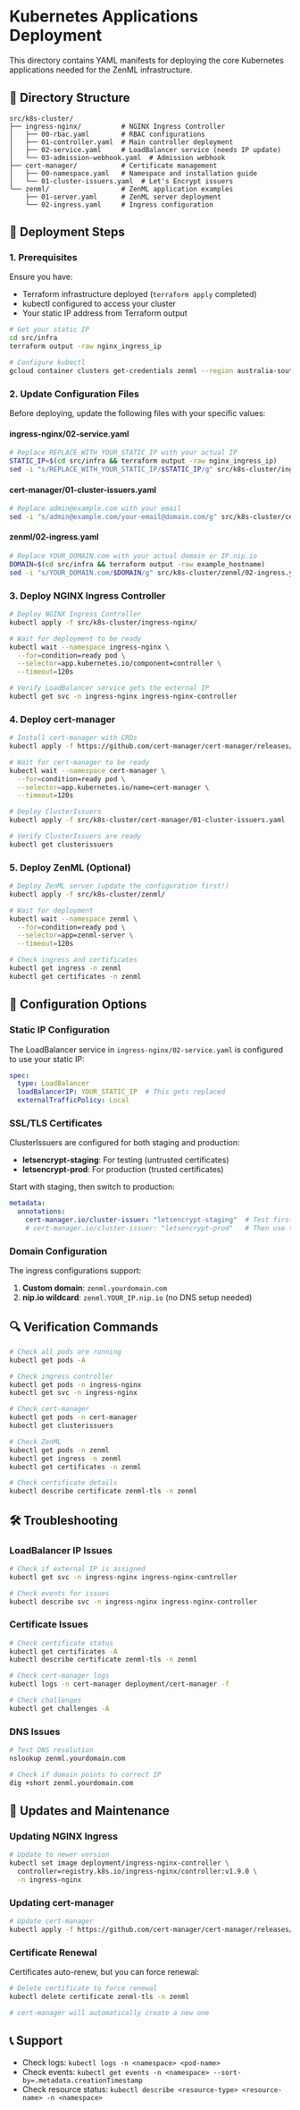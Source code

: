 # Kubernetes Applications Deployment

This directory contains YAML manifests for deploying the core Kubernetes applications needed for the ZenML infrastructure.

## 📁 Directory Structure

```
src/k8s-cluster/
├── ingress-nginx/          # NGINX Ingress Controller
│   ├── 00-rbac.yaml        # RBAC configurations
│   ├── 01-controller.yaml  # Main controller deployment
│   ├── 02-service.yaml     # LoadBalancer service (needs IP update)
│   └── 03-admission-webhook.yaml  # Admission webhook
├── cert-manager/           # Certificate management
│   ├── 00-namespace.yaml   # Namespace and installation guide
│   └── 01-cluster-issuers.yaml  # Let's Encrypt issuers
└── zenml/                  # ZenML application examples
    ├── 01-server.yaml      # ZenML server deployment
    └── 02-ingress.yaml     # Ingress configuration
```

## 🚀 Deployment Steps

### 1. Prerequisites

Ensure you have:
- Terraform infrastructure deployed (`terraform apply` completed)
- kubectl configured to access your cluster
- Your static IP address from Terraform output

```bash
# Get your static IP
cd src/infra
terraform output -raw nginx_ingress_ip

# Configure kubectl
gcloud container clusters get-credentials zenml --region australia-southeast1 --project zenml-470505
```

### 2. Update Configuration Files

Before deploying, update the following files with your specific values:

#### **ingress-nginx/02-service.yaml**
```bash
# Replace REPLACE_WITH_YOUR_STATIC_IP with your actual IP
STATIC_IP=$(cd src/infra && terraform output -raw nginx_ingress_ip)
sed -i "s/REPLACE_WITH_YOUR_STATIC_IP/$STATIC_IP/g" src/k8s-cluster/ingress-nginx/02-service.yaml
```

#### **cert-manager/01-cluster-issuers.yaml**
```bash
# Replace admin@example.com with your email
sed -i "s/admin@example.com/your-email@domain.com/g" src/k8s-cluster/cert-manager/01-cluster-issuers.yaml
```

#### **zenml/02-ingress.yaml**
```bash
# Replace YOUR_DOMAIN.com with your actual domain or IP.nip.io
DOMAIN=$(cd src/infra && terraform output -raw example_hostname)
sed -i "s/YOUR_DOMAIN.com/$DOMAIN/g" src/k8s-cluster/zenml/02-ingress.yaml
```

### 3. Deploy NGINX Ingress Controller

```bash
# Deploy NGINX Ingress Controller
kubectl apply -f src/k8s-cluster/ingress-nginx/

# Wait for deployment to be ready
kubectl wait --namespace ingress-nginx \
  --for=condition=ready pod \
  --selector=app.kubernetes.io/component=controller \
  --timeout=120s

# Verify LoadBalancer service gets the external IP
kubectl get svc -n ingress-nginx ingress-nginx-controller
```

### 4. Deploy cert-manager

```bash
# Install cert-manager with CRDs
kubectl apply -f https://github.com/cert-manager/cert-manager/releases/download/v1.13.3/cert-manager.yaml

# Wait for cert-manager to be ready
kubectl wait --namespace cert-manager \
  --for=condition=ready pod \
  --selector=app.kubernetes.io/name=cert-manager \
  --timeout=120s

# Deploy ClusterIssuers
kubectl apply -f src/k8s-cluster/cert-manager/01-cluster-issuers.yaml

# Verify ClusterIssuers are ready
kubectl get clusterissuers
```

### 5. Deploy ZenML (Optional)

```bash
# Deploy ZenML server (update the configuration first!)
kubectl apply -f src/k8s-cluster/zenml/

# Wait for deployment
kubectl wait --namespace zenml \
  --for=condition=ready pod \
  --selector=app=zenml-server \
  --timeout=120s

# Check ingress and certificates
kubectl get ingress -n zenml
kubectl get certificates -n zenml
```

## 🔧 Configuration Options

### Static IP Configuration

The LoadBalancer service in `ingress-nginx/02-service.yaml` is configured to use your static IP:

```yaml
spec:
  type: LoadBalancer
  loadBalancerIP: YOUR_STATIC_IP  # This gets replaced
  externalTrafficPolicy: Local
```

### SSL/TLS Certificates

ClusterIssuers are configured for both staging and production:

- **letsencrypt-staging**: For testing (untrusted certificates)
- **letsencrypt-prod**: For production (trusted certificates)

Start with staging, then switch to production:

```yaml
metadata:
  annotations:
    cert-manager.io/cluster-issuer: "letsencrypt-staging"  # Test first
    # cert-manager.io/cluster-issuer: "letsencrypt-prod"   # Then use this
```

### Domain Configuration

The ingress configurations support:

1. **Custom domain**: `zenml.yourdomain.com`
2. **nip.io wildcard**: `zenml.YOUR_IP.nip.io` (no DNS setup needed)

## 🔍 Verification Commands

```bash
# Check all pods are running
kubectl get pods -A

# Check ingress controller
kubectl get pods -n ingress-nginx
kubectl get svc -n ingress-nginx

# Check cert-manager
kubectl get pods -n cert-manager
kubectl get clusterissuers

# Check ZenML
kubectl get pods -n zenml
kubectl get ingress -n zenml
kubectl get certificates -n zenml

# Check certificate details
kubectl describe certificate zenml-tls -n zenml
```

## 🛠️ Troubleshooting

### LoadBalancer IP Issues

```bash
# Check if external IP is assigned
kubectl get svc -n ingress-nginx ingress-nginx-controller

# Check events for issues
kubectl describe svc -n ingress-nginx ingress-nginx-controller
```

### Certificate Issues

```bash
# Check certificate status
kubectl get certificates -A
kubectl describe certificate zenml-tls -n zenml

# Check cert-manager logs
kubectl logs -n cert-manager deployment/cert-manager -f

# Check challenges
kubectl get challenges -A
```

### DNS Issues

```bash
# Test DNS resolution
nslookup zenml.yourdomain.com

# Check if domain points to correct IP
dig +short zenml.yourdomain.com
```

## 🔄 Updates and Maintenance

### Updating NGINX Ingress

```bash
# Update to newer version
kubectl set image deployment/ingress-nginx-controller \
  controller=registry.k8s.io/ingress-nginx/controller:v1.9.0 \
  -n ingress-nginx
```

### Updating cert-manager

```bash
# Update cert-manager
kubectl apply -f https://github.com/cert-manager/cert-manager/releases/download/v1.14.0/cert-manager.yaml
```

### Certificate Renewal

Certificates auto-renew, but you can force renewal:

```bash
# Delete certificate to force renewal
kubectl delete certificate zenml-tls -n zenml

# cert-manager will automatically create a new one
```

## 📞 Support

- Check logs: `kubectl logs -n <namespace> <pod-name>`
- Check events: `kubectl get events -n <namespace> --sort-by=.metadata.creationTimestamp`
- Check resource status: `kubectl describe <resource-type> <resource-name> -n <namespace>`
